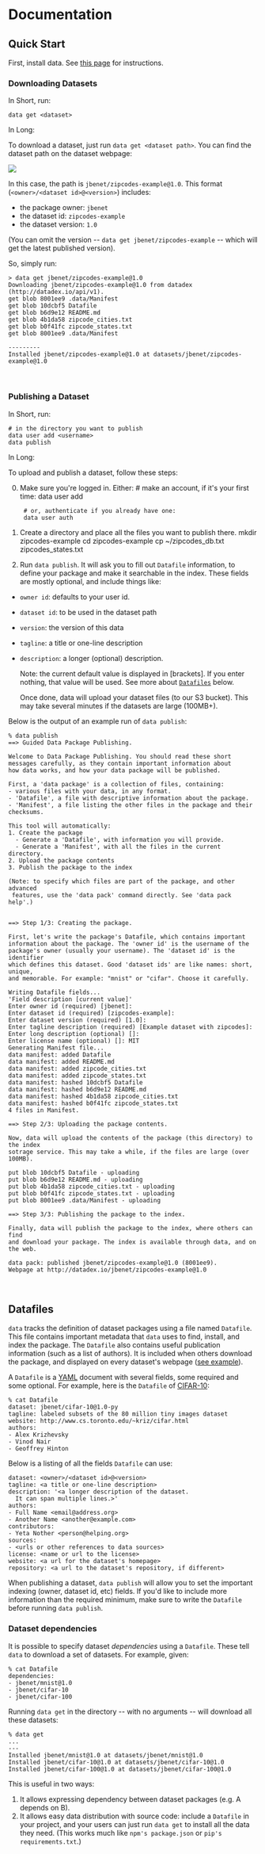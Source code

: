<!-- title: Documentation -->
<!-- description: Documentation for Data & Datadex -->

# Documentation

## Quick Start

First, install data. See [this page](/doc/install) for instructions.
<br />

### Downloading Datasets

In Short, run:

```
data get <dataset>
```

In Long:

To download a dataset, just run `data get <dataset path>`. You can find the dataset path on the dataset webpage:

![](http://jbenet.static.s3.amazonaws.com/d3a80c0b3a1c8dcc9088e9a4e0097b1f548784f6/example-zipcodes-id.png)

In this case, the path is `jbenet/zipcodes-example@1.0`.
This format (`<owner>/<dataset id>@<version>`) includes:

- the package owner: `jbenet`
- the dataset id: `zipcodes-example`
- the dataset version: `1.0`

(You can omit the version -- `data get jbenet/zipcodes-example` -- which will get the latest published version).

So, simply run:

```
> data get jbenet/zipcodes-example@1.0
Downloading jbenet/zipcodes-example@1.0 from datadex (http://datadex.io/api/v1).
get blob 8001ee9 .data/Manifest
get blob 10dcbf5 Datafile
get blob b6d9e12 README.md
get blob 4b1da58 zipcode_cities.txt
get blob b0f41fc zipcode_states.txt
get blob 8001ee9 .data/Manifest

---------
Installed jbenet/zipcodes-example@1.0 at datasets/jbenet/zipcodes-example@1.0
```
<br />

### Publishing a Dataset

In Short, run:

```
# in the directory you want to publish
data user add <username>
data publish
```

In Long:

To upload and publish a dataset, follow these steps:

0. Make sure you're logged in. Either:
        # make an account, if it's your first time:
        data user add

        # or, authenticate if you already have one:
        data user auth

1. Create a directory and place all the files you want to publish there.
        mkdir zipcodes-example
        cd zipcodes-example
        cp ~/zipcodes_db.txt zipcodes_states.txt

2. Run `data publish`. It will ask you to fill out `Datafile` information, to define your package and make it searchable in the index. These fields are mostly optional, and include things like:
  - `owner id`: defaults to your user id.
  - `dataset id`: to be used in the dataset path
  - `version`: the version of this data
  - `tagline`: a title or one-line description
  - `description`: a longer (optional) description.

    Note: the current default value is displayed in [brackets]. If you enter nothing, that value will be used. See more about [`Datafiles`](/doc#Datafile) below.

    Once done, data will upload your dataset files (to our S3 bucket).
    This may take several minutes if the datasets are large (100MB+).

Below is the output of an example run of `data publish`:

```
% data publish
==> Guided Data Package Publishing.

Welcome to Data Package Publishing. You should read these short
messages carefully, as they contain important information about
how data works, and how your data package will be published.

First, a 'data package' is a collection of files, containing:
- various files with your data, in any format.
- 'Datafile', a file with descriptive information about the package.
- 'Manifest', a file listing the other files in the package and their checksums.

This tool will automatically:
1. Create the package
  - Generate a 'Datafile', with information you will provide.
  - Generate a 'Manifest', with all the files in the current directory.
2. Upload the package contents
3. Publish the package to the index

(Note: to specify which files are part of the package, and other advanced
 features, use the 'data pack' command directly. See 'data pack help'.)


==> Step 1/3: Creating the package.

First, let's write the package's Datafile, which contains important
information about the package. The 'owner id' is the username of the
package's owner (usually your username). The 'dataset id' is the identifier
which defines this dataset. Good 'dataset ids' are like names: short, unique,
and memorable. For example: "mnist" or "cifar". Choose it carefully.

Writing Datafile fields...
'Field description [current value]'
Enter owner id (required) [jbenet]:
Enter dataset id (required) [zipcodes-example]:
Enter dataset version (required) [1.0]:
Enter tagline description (required) [Example dataset with zipcodes]:
Enter long description (optional) []:
Enter license name (optional) []: MIT
Generating Manifest file...
data manifest: added Datafile
data manifest: added README.md
data manifest: added zipcode_cities.txt
data manifest: added zipcode_states.txt
data manifest: hashed 10dcbf5 Datafile
data manifest: hashed b6d9e12 README.md
data manifest: hashed 4b1da58 zipcode_cities.txt
data manifest: hashed b0f41fc zipcode_states.txt
4 files in Manifest.

==> Step 2/3: Uploading the package contents.

Now, data will upload the contents of the package (this directory) to the index
sotrage service. This may take a while, if the files are large (over 100MB).

put blob 10dcbf5 Datafile - uploading
put blob b6d9e12 README.md - uploading
put blob 4b1da58 zipcode_cities.txt - uploading
put blob b0f41fc zipcode_states.txt - uploading
put blob 8001ee9 .data/Manifest - uploading

==> Step 3/3: Publishing the package to the index.

Finally, data will publish the package to the index, where others can find
and download your package. The index is available through data, and on the web.

data pack: published jbenet/zipcodes-example@1.0 (8001ee9).
Webpage at http://datadex.io/jbenet/zipcodes-example@1.0
```

<br />

## Datafiles

`data` tracks the definition of dataset packages using a file named `Datafile`. This file contains important metadata that `data` uses to find, install, and index the package. The `Datafile` also contains useful publication information (such as a list of authors). It is included when others download the package, and displayed on every dataset's webpage ([see example](http://datadex.io/jbenet/zipcodes-example@1.0)).

A `Datafile` is a [YAML](http://yaml.org) document with several fields, some required and some optional. For example, here is the `Datafile` of [CIFAR-10](http://datadex.io/jbenet/cifar-10@1.0-py):

```
% cat Datafile
dataset: jbenet/cifar-10@1.0-py
tagline: labeled subsets of the 80 million tiny images dataset
website: http://www.cs.toronto.edu/~kriz/cifar.html
authors:
- Alex Krizhevsky
- Vinod Nair
- Geoffrey Hinton
```

Below is a listing of all the fields `Datafile` can use:

```
dataset: <owner>/<dataset id>@<version>
tagline: <a title or one-line description>
description: '<a longer description of the dataset.
  It can span multiple lines.>'
authors:
- Full Name <email@address.org>
- Another Name <another@example.com>
contributors:
- Yeta Nother <person@helping.org>
sources:
- <urls or other references to data sources>
license: <name or url to the license>
website: <a url for the dataset's homepage>
repository: <a url to the dataset's repository, if different>
```

When publishing a dataset, `data publish` will allow you to set the important indexing (owner, dataset id, etc) fields. If you'd like to include more information than the required minimum, make sure to write the `Datafile` before running `data publish`.

### Dataset dependencies

It is possible to specify dataset *dependencies* using a `Datafile`. These tell `data` to download a set of datasets. For example, given:

```
% cat Datafile
dependencies:
- jbenet/mnist@1.0
- jbenet/cifar-10
- jbenet/cifar-100
```

Running `data get` in the directory -- with no arguments -- will download all these datasets:

```
% data get
...
---
Installed jbenet/mnist@1.0 at datasets/jbenet/mnist@1.0
Installed jbenet/cifar-10@1.0 at datasets/jbenet/cifar-10@1.0
Installed jbenet/cifar-100@1.0 at datasets/jbenet/cifar-100@1.0
```

This is useful in two ways:
1. It allows expressing dependency between dataset packages (e.g. A depends on B).
2. It allows easy data distribution with source code: include a `Datafile` in your project, and your users can just run `data get` to install all the data they need. (This works much like `npm's package.json` or `pip's requirements.txt`.)
